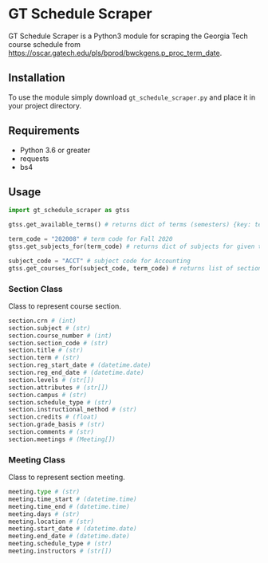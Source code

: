 # GT Schedule Scraper

GT Schedule Scraper is a Python3 module for scraping the Georgia Tech course schedule from https://oscar.gatech.edu/pls/bprod/bwckgens.p_proc_term_date.

## Installation

To use the module simply download ```gt_schedule_scraper.py``` and place it in your project directory.

## Requirements

* Python 3.6 or greater
* requests
* bs4

## Usage

```python
import gt_schedule_scraper as gtss

gtss.get_available_terms() # returns dict of terms (semesters) {key: term code, value: term name}

term_code = "202008" # term code for Fall 2020
gtss.get_subjects_for(term_code) # returns dict of subjects for given term {key: subject code, value: subject name}

subject_code = "ACCT" # subject code for Accounting
gtss.get_courses_for(subject_code, term_code) # returns list of sections for given term and subject as Section objects

```

### Section Class

Class to represent course section.

```python
section.crn # (int)
section.subject # (str)
section.course_number # (int)
section.section_code # (str)
section.title # (str)
section.term # (str)
section.reg_start_date # (datetime.date)
section.reg_end_date # (datetime.date)
section.levels # (str[])
section.attributes # (str[])
section.campus # (str)
section.schedule_type # (str)
section.instructional_method # (str)
section.credits # (float)
section.grade_basis # (str)
section.comments # (str)
section.meetings # (Meeting[])
```

### Meeting Class

Class to represent section meeting.

```python
meeting.type # (str)
meeting.time_start # (datetime.time)
meeting.time_end # (datetime.time)
meeting.days # (str)
meeting.location # (str)
meeting.start_date # (datetime.date)
meeting.end_date # (datetime.date)
meeting.schedule_type # (str)
meeting.instructors # (str[])
```